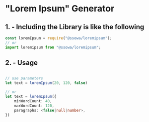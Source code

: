 # "Lorem Ipsum" Generator

## 1. - Including the Library is like the following

```js
const loremIpsum = require("@ssowa/loremipsum");
// or
import loremipsum from "@ssowa/loremipsum";
```

## 2. - Usage


```ts

// use parameters
let text = loremIpsum(20, 120, false)

// or
let text = loremIpsum({
    minWordCount: 40,
    maxWordCount: 120,
    paragraphs: <false|null|number>,
})

```